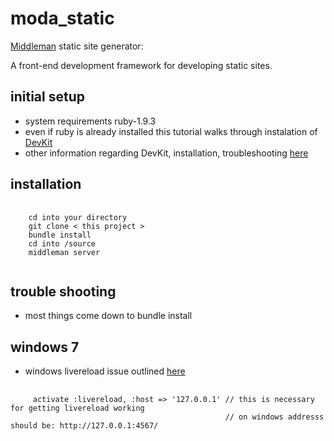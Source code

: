 moda_static
===========

[Middleman](http://middlemanapp.com/) static site generator:

A front-end development framework for developing static sites.

initial setup
------------
* system requirements ruby-1.9.3
* even if ruby is already installed this tutorial walks through instalation of [DevKit](https://sites.google.com/site/sproutframework/system-setup/windows)
* other information regarding DevKit, installation, troubleshooting [here](https://github.com/oneclick/rubyinstaller/wiki/Development-Kit)

installation
------------
<pre>
  <code>
    cd into your directory
    git clone < this project >
    bundle install
    cd into /source
    middleman server
  </code>
</pre>

trouble shooting
----------------

* most things come down to bundle install

windows 7
-----------------
* windows livereload issue outlined [here](https://github.com/middleman/middleman-livereload/issues/26)
<pre>
	<code>
     activate :livereload, :host => '127.0.0.1' // this is necessary for getting livereload working
                                                // on windows addresss should be: http://127.0.0.1:4567/

	</code>
</pre>